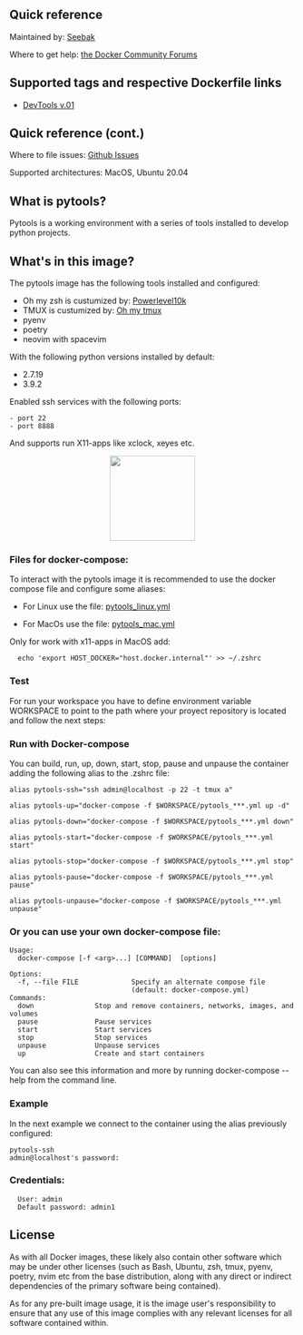 ## Quick reference 

Maintained by: [Seebak](https://github.com/Seebak-Tech/DevTools/tree/main/Docker/pytools)

Where to get help: [the Docker Community Forums](https://forums.docker.com/)

## Supported tags and respective Dockerfile links

- [DevTools v.01](https://github.com/Seebak-Tech/DevTools/releases/tag/v0.1)

## Quick reference (cont.)

Where to file issues: [Github Issues](https://github.com/Seebak-Tech/DevTools/issues)

Supported architectures: MacOS, Ubuntu 20.04

## What is pytools?

 Pytools is a working environment with a series of tools installed to develop python projects.

## What's in this image?

 The pytools image has the following tools installed and configured:
  - Oh my zsh is custumized by:
  [Powerlevel10k](https://github.com/romkatv/powerlevel10k)
  - TMUX is custumized by: [Oh my tmux ](https://github.com/gpakosz/.tmux)
  - pyenv
  - poetry
  - neovim with spacevim

With the following python versions installed by default:
  - 2.7.19
  - 3.9.2

Enabled ssh services with the following ports:

    - port 22
    - port 8888

And supports run X11-apps like xclock, xeyes etc. 
<p align="center">
  <img width="150" height="150" src="https://user-images.githubusercontent.com/33498584/113649227-ab943180-9653-11eb-960b-d0b2708735ea.jpeg">
</p>

### Files for docker-compose:

To interact with the pytools image it is recommended to use the docker compose file and configure some aliases:

- For Linux use the file: [pytools_linux.yml](https://github.com/Seebak-Tech/DevTools/blob/0ab46d6e7c3b87c8722b83df557514c40d3e9238/Docker/pytools/pytools_linux.yml)
      
    
- For MacOs use the file: [pytools_mac.yml](https://github.com/Seebak-Tech/DevTools/blob/0ab46d6e7c3b87c8722b83df557514c40d3e9238/Docker/pytools/pytools_mac.yml)

Only for work with x11-apps in MacOS add: 
 
      echo 'export HOST_DOCKER="host.docker.internal"' >> ~/.zshrc 

### Test

For run your workspace you have to define environment variable WORKSPACE to point to the path where your proyect repository is located and follow the next steps:

### Run with Docker-compose

You can build, run, up, down, start, stop, pause and unpause the container adding the following alias to the .zshrc file:

    alias pytools-ssh="ssh admin@localhost -p 22 -t tmux a"
    
    alias pytools-up="docker-compose -f $WORKSPACE/pytools_***.yml up -d"

    alias pytools-down="docker-compose -f $WORKSPACE/pytools_***.yml down"
    
    alias pytools-start="docker-compose -f $WORKSPACE/pytools_***.yml start"
    
    alias pytools-stop="docker-compose -f $WORKSPACE/pytools_***.yml stop"

    alias pytools-pause="docker-compose -f $WORKSPACE/pytools_***.yml pause"
  
    alias pytools-unpause="docker-compose -f $WORKSPACE/pytools_***.yml unpause"
 

### Or you can use your own docker-compose file:

    Usage:
      docker-compose [-f <arg>...] [COMMAND]  [options]

    Options:
      -f, --file FILE             Specify an alternate compose file
                                  (default: docker-compose.yml)
    Commands:
      down               Stop and remove containers, networks, images, and volumes
      pause              Pause services
      start              Start services
      stop               Stop services
      unpause            Unpause services
      up                 Create and start containers

You can also see this information and more by running docker-compose --help from the command line.

### Example 

 In the next example we connect to the container using the alias previously configured:
        
    pytools-ssh
    admin@localhost's password:

### Credentials:

      User: admin
      Default password: admin1

## License

As with all Docker images, these likely also contain other software which may be under other licenses (such as Bash, Ubuntu, zsh, tmux, pyenv, poetry, nvim etc from the base distribution, along with any direct or indirect dependencies of the primary software being contained).

As for any pre-built image usage, it is the image user's responsibility to ensure that any use of this image complies with any relevant licenses for all software contained within.
